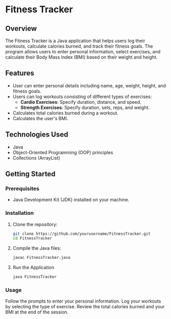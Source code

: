 # Fitness Tracker

## Overview

The Fitness Tracker is a Java application that helps users log their workouts, calculate calories burned, and track their fitness goals. The program allows users to enter personal information, select exercises, and calculate their Body Mass Index (BMI) based on their weight and height.

## Features

- User can enter personal details including name, age, weight, height, and fitness goals.
- Users can log workouts consisting of different types of exercises:
  - **Cardio Exercises**: Specify duration, distance, and speed.
  - **Strength Exercises**: Specify duration, sets, reps, and weight.
- Calculates total calories burned during a workout.
- Calculates the user's BMI.

## Technologies Used

- Java
- Object-Oriented Programming (OOP) principles
- Collections (ArrayList)

## Getting Started

### Prerequisites

- Java Development Kit (JDK) installed on your machine.

### Installation

1. Clone the repository:

   ```bash
   git clone https://github.com/yourusername/FitnessTracker.git
   cd FitnessTracker
   
2. Compile the Java files:

   ```bash
   javac FitnessTracker.java
   
3. Run the Application

   ```bash
   java FitnessTracker
### Usage
Follow the prompts to enter your personal information.
Log your workouts by selecting the type of exercise.
Review the total calories burned and your BMI at the end of the session.
